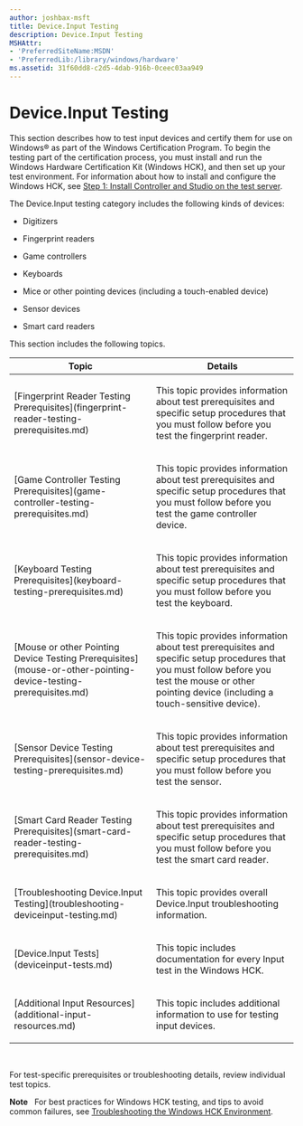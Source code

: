 ```yaml
---
author: joshbax-msft
title: Device.Input Testing
description: Device.Input Testing
MSHAttr:
- 'PreferredSiteName:MSDN'
- 'PreferredLib:/library/windows/hardware'
ms.assetid: 31f60dd8-c2d5-4dab-916b-0ceec03aa949
---
```


# Device.Input Testing


This section describes how to test input devices and certify them for use on Windows® as part of the Windows Certification Program. To begin the testing part of the certification process, you must install and run the Windows Hardware Certification Kit (Windows HCK), and then set up your test environment. For information about how to install and configure the Windows HCK, see [Step 1: Install Controller and Studio on the test server](step-1-install-controller-and-studio-on-the-test-server.md).

The Device.Input testing category includes the following kinds of devices:

-   Digitizers

-   Fingerprint readers

-   Game controllers

-   Keyboards

-   Mice or other pointing devices (including a touch-enabled device)

-   Sensor devices

-   Smart card readers

This section includes the following topics.

<table>
<colgroup>
<col width="50%" />
<col width="50%" />
</colgroup>
<thead>
<tr class="header">
<th>Topic</th>
<th>Details</th>
</tr>
</thead>
<tbody>
<tr class="odd">
<td><p>[Fingerprint Reader Testing Prerequisites](fingerprint-reader-testing-prerequisites.md)</p></td>
<td><p>This topic provides information about test prerequisites and specific setup procedures that you must follow before you test the fingerprint reader.</p></td>
</tr>
<tr class="even">
<td><p>[Game Controller Testing Prerequisites](game-controller-testing-prerequisites.md)</p></td>
<td><p>This topic provides information about test prerequisites and specific setup procedures that you must follow before you test the game controller device.</p></td>
</tr>
<tr class="odd">
<td><p>[Keyboard Testing Prerequisites](keyboard-testing-prerequisites.md)</p></td>
<td><p>This topic provides information about test prerequisites and specific setup procedures that you must follow before you test the keyboard.</p></td>
</tr>
<tr class="even">
<td><p>[Mouse or other Pointing Device Testing Prerequisites](mouse-or-other-pointing-device-testing-prerequisites.md)</p></td>
<td><p>This topic provides information about test prerequisites and specific setup procedures that you must follow before you test the mouse or other pointing device (including a touch-sensitive device).</p></td>
</tr>
<tr class="odd">
<td><p>[Sensor Device Testing Prerequisites](sensor-device-testing-prerequisites.md)</p></td>
<td><p>This topic provides information about test prerequisites and specific setup procedures that you must follow before you test the sensor.</p></td>
</tr>
<tr class="even">
<td><p>[Smart Card Reader Testing Prerequisites](smart-card-reader-testing-prerequisites.md)</p></td>
<td><p>This topic provides information about test prerequisites and specific setup procedures that you must follow before you test the smart card reader.</p></td>
</tr>
<tr class="odd">
<td><p>[Troubleshooting Device.Input Testing](troubleshooting-deviceinput-testing.md)</p></td>
<td><p>This topic provides overall Device.Input troubleshooting information.</p></td>
</tr>
<tr class="even">
<td><p>[Device.Input Tests](deviceinput-tests.md)</p></td>
<td><p>This topic includes documentation for every Input test in the Windows HCK.</p></td>
</tr>
<tr class="odd">
<td><p>[Additional Input Resources](additional-input-resources.md)</p></td>
<td><p>This topic includes additional information to use for testing input devices.</p></td>
</tr>
</tbody>
</table>

 

For test-specific prerequisites or troubleshooting details, review individual test topics.

**Note**  
For best practices for Windows HCK testing, and tips to avoid common failures, see [Troubleshooting the Windows HCK Environment](troubleshooting-the-windows-hck-environment.md).

 

 

 






